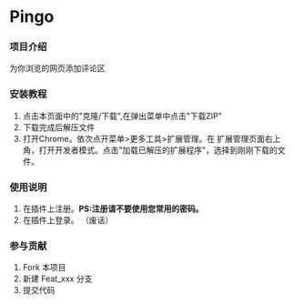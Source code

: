 # Pingo

### 项目介绍
为你浏览的网页添加评论区



### 安装教程

1. 点击本页面中的"克隆/下载",在弹出菜单中点击"下载ZIP"
2. 下载完成后解压文件
3. 打开Chrome。依次点开菜单>更多工具>扩展管理。在
扩展管理页面右上角，打开开发者模式。点击"加载已解压的扩展程序"，选择到刚刚下载的文件。

### 使用说明

1. 在插件上注册。**PS:注册请不要使用您常用的密码。**
2. 在插件上登录。
（废话）

### 参与贡献

1. Fork 本项目
2. 新建 Feat_xxx 分支
3. 提交代码
